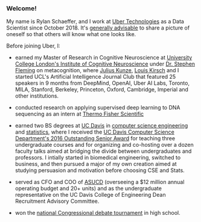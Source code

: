 ### Welcome!

My name is Rylan Schaeffer, and I work at [Uber Technologies](https://www.uber.com/")
as a Data Scientist since October 2018. It's [generally advisable](https://www.ece.ucdavis.edu/~jowens/advice.html)
to share a picture of oneself so that others will know what one
looks like. 

Before joining Uber, I:

- earned my Master of Research in Cognitive Neuroscience at 
[University College London's Institute of Cognitive Neuroscience](http://www.ucl.ac.uk/icn)
under [Dr. Stephen Fleming](http://metacoglab.org/) on metacognition, where 
[Julius Kunze](http://juliuskunze.com), [Louis Kirsch](http://louiskirsch.com/) and I started
UCL's Artificial Intelligence Journal Club that featured 25 speakers in 9 months
from DeepMind, OpenAI, Uber AI Labs, Toronto, MILA, Stanford, Berkeley, Princeton,
Oxford, Cambridge, Imperial and other institutions.

- conducted research on applying supervised deep learning to DNA sequencing as
 an intern at [Thermo Fisher Scientific](https://www.thermofisher.com/uk/en/home.html)
 
- earned two BS degrees at <a href="http://www.ucdavis.edu/">UC Davis</a>
in <a href="http://cs.ucdavis.edu/">computer science engineering</a> and <a href="http://www.stat.ucdavis.edu/">statistics</a>,
where I received the <a href="photos/outstanding_senior.jpg">UC Davis Computer Science Department's 2016 Outstanding Senior Award</a>
for teaching three undergraduate courses and for organizing and co-hosting over a dozen faculty talks aimed at
bridging the divide between undergraduates and professors. I intially started in biomedical engineering,
switched to business, and then pursued a major of my own creation
aimed at studying persuasion and motivation before choosing CSE and Stats.
                
- served as CFO and COO of <a href="https://asucd.ucdavis.edu/">ASUCD</a> (overseeing a $12
million annual operating budget and 20+ units) and as the undergraduate representative on the UC Davis College
of Engineering Dean Recruitment Advisory Committee.
                
- won the [national Congressional debate tournament](https://ci.uky.edu/UKDebate/results-history) in high school.